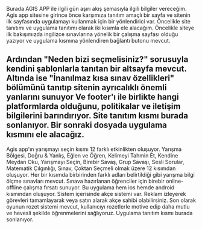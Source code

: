 Burada AGIS APP ile ilgili gün aşırı akış şemasıyla ilgili bilgiler vereceğim. Agis app sitesine girince önce karşımıza tanıtım amaçlı bir sayfa ve sitenin ilk sayfasında uygulamayı kullanmak için bir yönlendirici var. 
Öncelikle site tanıtımı ve uygulama tanıtımı olarak iki kısımla ele alacağım.
Öncelikle siteye ilk bakışımızda ingilizce sınavlarına yönelik bir çalışma sayfası olduğu yazıyor ve uygulama kısmına yönlendiren bağlantı butonu mevcut.

Ardından "Neden bizi seçmelisiniz?" sorusuyla kendini şablonlarla tanıtan bir altsayfa mevcut.
Altında ise "İnanılmaz kısa sınav özellikleri" bölümünü tanıtıp sitenin ayrıcalıklı önemli yanlarını sunuyor
Ve footer'ı ile birlikte hangi platformlarda olduğunu, politikalar ve iletişim bilgilerini barındırıyor.
Site tanıtım kısmı burada sonlanıyor. Bir sonraki dosyada uygulama kısmını ele alacağız.
----------------------------------------------------------------------------------------------------
Agis app'ın yarışmayı seçin kısmı 12 farklı etkinlikten oluşuyor. Yarışma Bölgesi, Doğru & Yanlış, Eğlen ve Öğren, Kelimeyi Tahmin Et, Kendine Meydan Oku, Yarışmayı Seçin, Birebir Savaş, Grup Savaşı, Sesli Sorular, Matematik Çılgınlığı, Sınav, Çoktan Seçmeli olmak üzere 12 kısımdan oluşuyor. Her bir kısımda birbirinden farklı adları belirtildiği gibi yarışma bilgi ölçme sınavları mevcut. Sınava hazırlanan öğrenciler için birebir online-offline çalışma fırsatı sunuyor. Bu uygulama hem ios hemde android kısmından oluşuyor. Sistem içerisinde akçe sistemi var. Reklam izleyerek görevleri tamamlayarak veya satın alarak akçe sahibi olabilirsiniz. Son olarak oyunun rozet sistemi mevcut, kullanıcıyı rozetlerle motive edip daha mutlu ve hevesli şekilde öğrenmelerini sağlıyoruz. Uygulama tanıtım kısmı burada sonlanıyor. 